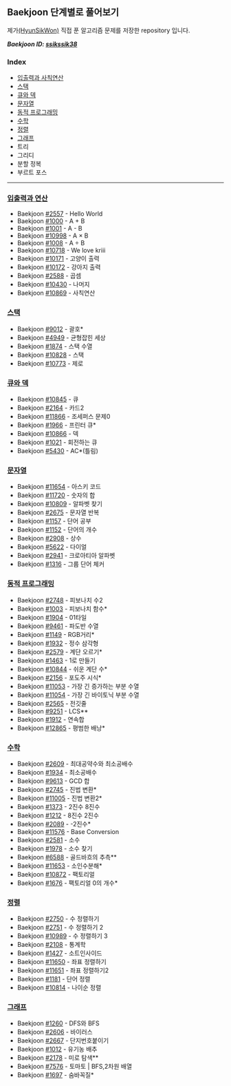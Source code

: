 ## Baekjoon 단계별로 풀어보기

제가[(HyunSikWon)](https://github.com/HyunSikWon) 직접 푼 알고리즘 문제를 저장한 repository 입니다.

***Baekjoon ID: [ssikssik38](https://www.acmicpc.net/user/ssikssik38)***

### Index
- [입출력과 사칙연산](#입출력과-연산)
- [스택](#스택)
- [큐와 덱](#큐와-덱)
- [문자열](#문자열)
- [동적 프로그래밍](#동적-프로그래밍)
- [수학](#수학)
- [정렬](#정렬)
- [그래프](#그래프)
- 트리
- 그리디
- 분할 정복
- 부르트 포스


---
### [**입출력과 연산**](https://github.com/HyunSikWon/Algorithm/tree/master/Baekjoon/입출력과%20연산)
   - Baekjoon [#2557](https://github.com/HyunSikWon/Algorithm/blob/master/Baekjoon/입출력과%20연산/Hello%20World_%232557/Hello%20World_%232557/main.cpp) - Hello World
   - Baekjoon [#1000](https://github.com/HyunSikWon/Algorithm/blob/master/Baekjoon/입출력과%20연산/A%2BB_%231000/A%2BB_%231000/main.cpp) - A + B
   - Baekjoon [#1001](https://github.com/HyunSikWon/Algorithm/blob/master/Baekjoon/입출력과%20연산/A-B_%231001/A-B_%231001/main.cpp) - A - B
   - Baekjoon [#10998](https://github.com/HyunSikWon/Algorithm/blob/master/Baekjoon/입출력과%20연산/A×B_%2310998/A×B_%2310998/main.cpp) - A × B
   - Baekjoon [#1008](https://github.com/HyunSikWon/Algorithm/blob/master/Baekjoon/입출력과%20연산/A÷B_%231008/A÷B_%231008/main.cpp) - A ÷ B
   - Baekjoon [#10718](https://github.com/HyunSikWon/Algorithm/blob/master/Baekjoon/입출력과%20연산/We%20love%20Kriii_%2310718/We%20love%20Kriii_%2310718/main.cpp) - We love kriii
   - Baekjoon [#10171](https://github.com/HyunSikWon/Algorithm/blob/master/Baekjoon/입출력과%20연산/고양이%20출력하기_%2310171/고양이%20출력하기_%2310171/main.cpp) - 고양이 출력 
   - Baekjoon [#10172](https://github.com/HyunSikWon/Algorithm/blob/master/Baekjoon/입출력과%20연산/강아지%20출력하기_%2310172/강아지%20출력하기_%2310172/main.cpp) - 강아지 출력 
   - Baekjoon [#2588](https://github.com/HyunSikWon/Algorithm/blob/master/Baekjoon/입출력과%20연산/곱셉_%232588/곱셉_%232588/main.cpp) - 곱셈 
   - Baekjoon [#10430](https://github.com/HyunSikWon/Algorithm/blob/master/Baekjoon/입출력과%20연산/나머지_%2310430/나머지_%2310430/main.cpp) - 나머지  
   - Baekjoon [#10869](https://github.com/HyunSikWon/Algorithm/blob/master/Baekjoon/입출력과%20연산/사칙연산_%2310869/사칙연산_%2310869/main.cpp) - 사칙연산

### [**스택**](https://github.com/HyunSikWon/Algorithm/tree/master/Baekjoon/스택)
   - Baekjoon [#9012](https://github.com/HyunSikWon/Algorithm/blob/master/Baekjoon/스택/괄호_%239012/괄호_%239012/main.cpp) - 괄호*
   - Baekjoon [#4949](https://github.com/HyunSikWon/Algorithm/blob/master/Baekjoon/스택/균형잡힌%20세상_%234949/균형잡힌%20세상_%234949/main.cpp) - 균형잡힌 세상
   - Baekjoon [#1874](https://github.com/HyunSikWon/Algorithm/blob/master/Baekjoon/스택/스택%20수열_%231874/스택%20수열_%231874/main.cpp) - 스택 수열
   - Baekjoon [#10828](https://github.com/HyunSikWon/Algorithm/blob/master/Baekjoon/스택/스택_%2310828/스택_%2310828/main.cpp) - 스택
   - Baekjoon [#10773](https://github.com/HyunSikWon/Algorithm/blob/master/Baekjoon/스택/제로_%2310773/제로_%2310773/main.cpp) - 제로 
   
### [**큐와 덱**](https://github.com/HyunSikWon/Algorithm/tree/master/Baekjoon/큐%2C%20덱)
  - Baekjoon [#10845](https://github.com/HyunSikWon/Algorithm/blob/master/Baekjoon/큐%2C%20덱/큐_%2310845/큐_%2310845/main.cpp) - 큐
  - Baekjoon [#2164](https://github.com/HyunSikWon/Algorithm/blob/master/Baekjoon/큐%2C%20덱/카드2_%232164/카드2_%232164/main.cpp) - 카드2
  - Baekjoon [#11866](https://github.com/HyunSikWon/Algorithm/blob/master/Baekjoon/큐%2C%20덱/조세퍼스%20문제0_%2311866/조세퍼스%20문제0_%2311866/main.cpp) - 조세퍼스 문제0
  - Baekjoon [#1966](https://github.com/HyunSikWon/Algorithm/blob/master/Baekjoon/큐%2C%20덱/프린터%20큐_%231966/프린터%20큐_%231966/main.cpp) - 프린터 큐*
  - Baekjoon [#10866](https://github.com/HyunSikWon/Algorithm/blob/master/Baekjoon/큐%2C%20덱/덱_%2310866/덱_%2310866/main.cpp) - 덱
  - Baekjoon [#1021](https://github.com/HyunSikWon/Algorithm/blob/master/Baekjoon/큐%2C%20덱/회전하는%20큐_%231021/회전하는%20큐_%231021/main.cpp) - 회전하는 큐
  - Baekjoon [#5430](https://github.com/HyunSikWon/Algorithm/blob/master/Baekjoon/큐%2C%20덱/AC_%235430/AC_%235430/main.cpp) - AC*(틀림)
  
### [**문자열**](https://github.com/HyunSikWon/Algorithm/tree/master/Baekjoon/문자열)
  - Baekjoon [#11654](https://github.com/HyunSikWon/Algorithm/blob/master/Baekjoon/문자열/아스키%20코드_%2311654/아스키%20코드_%2311654/main.cpp) - 아스키 코드
  - Baekjoon [#11720](https://github.com/HyunSikWon/Algorithm/blob/master/Baekjoon/문자열/숫자의%20합_%2311720/숫자의%20합_%2311720/main.cpp) - 숫자의 합
  - Baekjoon [#10809](https://github.com/HyunSikWon/Algorithm/blob/master/Baekjoon/문자열/알파벳%20찾기_%2310809/알파벳%20찾기_%2310809/main.cpp) - 알파벳 찾기
  - Baekjoon [#2675](https://github.com/HyunSikWon/Algorithm/blob/master/Baekjoon/문자열/문자열%20반복_%232675/문자열%20반복_%232675/main.cpp) - 문자열 반복
  - Baekjoon [#1157](https://github.com/HyunSikWon/Algorithm/blob/master/Baekjoon/문자열/단어%20공부_%231157/단어%20공부_%231157/main.cpp) - 단어 공부
  - Baekjoon [#1152](https://github.com/HyunSikWon/Algorithm/blob/master/Baekjoon/문자열/단어의%20개수_%231152/단어의%20개수_%231152/main.cpp) - 단어의 개수
  - Baekjoon [#2908](https://github.com/HyunSikWon/Algorithm/blob/master/Baekjoon/문자열/상수_%232908/상수_%232908/main.cpp) - 상수
  - Baekjoon [#5622](https://github.com/HyunSikWon/Algorithm/blob/master/Baekjoon/문자열/다이얼_%235622/다이얼_%235622/main.cpp) - 다이얼
  - Baekjoon [#2941](https://github.com/HyunSikWon/Algorithm/blob/master/Baekjoon/문자열/크로아티아%20알파벳_%232941/크로아티아%20알파벳_%232941/main.cpp) - 크로아티아 알파벳
  - Baekjoon [#1316](https://github.com/HyunSikWon/Algorithm/blob/master/Baekjoon/문자열/그룹%20단어%20체커_%231316/그룹%20단어%20체커_%231316/main.cpp) - 그룹 단어 체커
  
### [**동적 프로그래밍**](https://github.com/HyunSikWon/Algorithm/tree/master/Baekjoon/동적%20프로그래밍)
 - Baekjoon [#2748](https://github.com/HyunSikWon/Algorithm/blob/master/Baekjoon/동적%20프로그래밍/피보나치%20수2_%232748/피보나치%20수2_%232748/main.cpp
) - 피보나치 수2
 - Baekjoon [#1003](https://github.com/HyunSikWon/Algorithm/blob/master/Baekjoon/동적%20프로그래밍/피보나치%20함수_%231003/피보나치%20함수_%231003/main.cpp) - 피보나치 함수*
 - Baekjoon [#1904](https://github.com/HyunSikWon/Algorithm/blob/master/Baekjoon/동적%20프로그래밍/01타일_%231904/01타일_%231904/main.cpp) - 01타일
 - Baekjoon [#9461](https://github.com/HyunSikWon/Algorithm/blob/master/Baekjoon/동적%20프로그래밍/파도반%20수열_%239461/파도반%20수열_%239461/main.cpp) - 파도반 수열
- Baekjoon [#1149](https://github.com/HyunSikWon/Algorithm/blob/master/Baekjoon/동적%20프로그래밍/RGB거리_%231149/RGB거리_%231149/main.cpp) - RGB거리*
- Baekjoon [#1932](https://github.com/HyunSikWon/Algorithm/blob/master/Baekjoon/동적%20프로그래밍/정수%20삼각형_%231932/정수%20삼각형_%231932/main.cpp) - 정수 삼각형
- Baekjoon [#2579](https://github.com/HyunSikWon/Algorithm/blob/master/Baekjoon/동적%20프로그래밍/계단%20오르기_%232579/계단%20오르기_%232579/main.cpp) - 계단 오르기*
- Baekjoon [#1463](https://github.com/HyunSikWon/Algorithm/blob/master/Baekjoon/동적%20프로그래밍/1로%20만들기_%231463/1로%20만들기_%231463/main.cpp) - 1로 만들기
- Baekjoon [#10844](https://github.com/HyunSikWon/Algorithm/blob/master/Baekjoon/동적%20프로그래밍/쉬운%20계단%20수_%2310844/쉬운%20계단%20수_%2310844/main.cpp) - 쉬운 계단 수*
- Baekjoon [#2156](https://github.com/HyunSikWon/Algorithm/blob/master/Baekjoon/동적%20프로그래밍/포도주%20시식_%232156/포도주%20시식_%232156/main.cpp) - 포도주 시식*
- Baekjoon [#11053](https://github.com/HyunSikWon/Algorithm/blob/master/Baekjoon/%EB%8F%99%EC%A0%81%20%ED%94%84%EB%A1%9C%EA%B7%B8%EB%9E%98%EB%B0%8D/%EA%B0%80%EC%9E%A5%20%EA%B8%B4%20%EC%A6%9D%EA%B0%80%ED%95%98%EB%8A%94%20%EB%B6%80%EB%B6%84%20%EC%88%98%EC%97%B4_%2311053/%EA%B0%80%EC%9E%A5%20%EA%B8%B4%20%EC%A6%9D%EA%B0%80%ED%95%98%EB%8A%94%20%EB%B6%80%EB%B6%84%20%EC%88%98%EC%97%B4_%2311053/main.cpp) - 가장 긴 증가하는 부분 수열
- Baekjoon [#11054](https://github.com/HyunSikWon/Algorithm/blob/master/Baekjoon/%EB%8F%99%EC%A0%81%20%ED%94%84%EB%A1%9C%EA%B7%B8%EB%9E%98%EB%B0%8D/%EA%B0%80%EC%9E%A5%20%EA%B8%B4%20%EB%B0%94%EC%9D%B4%ED%86%A0%EB%8B%89%20%EB%B6%80%EB%B6%84%20%EC%88%98%EC%97%B4_%2311054/%EA%B0%80%EC%9E%A5%20%EA%B8%B4%20%EB%B0%94%EC%9D%B4%ED%86%A0%EB%8B%89%20%EB%B6%80%EB%B6%84%20%EC%88%98%EC%97%B4_%2311054/main.cpp) - 가장 긴 바이토닉 부분 수열
- Baekjoon [#2565](https://github.com/HyunSikWon/Algorithm/blob/master/Baekjoon/%EB%8F%99%EC%A0%81%20%ED%94%84%EB%A1%9C%EA%B7%B8%EB%9E%98%EB%B0%8D/%EC%A0%84%EA%B9%83%EC%A4%84_%232565/%EC%A0%84%EA%B9%83%EC%A4%84_%232565/main.cpp) - 전깃줄
- Baekjoon [#9251](https://github.com/HyunSikWon/Algorithm/blob/master/Baekjoon/%EB%8F%99%EC%A0%81%20%ED%94%84%EB%A1%9C%EA%B7%B8%EB%9E%98%EB%B0%8D/LCS_%239251/LCS_%239251/main.cpp) - LCS**
- Baekjoon [#1912](https://github.com/HyunSikWon/Algorithm/blob/master/Baekjoon/%EB%8F%99%EC%A0%81%20%ED%94%84%EB%A1%9C%EA%B7%B8%EB%9E%98%EB%B0%8D/%EC%97%B0%EC%86%8D%ED%95%A9_%231912/%EC%97%B0%EC%86%8D%ED%95%A9_%231912/main.cpp) - 연속합
- Baekjoon [#12865](https://github.com/HyunSikWon/Algorithm/blob/master/Baekjoon/%EB%8F%99%EC%A0%81%20%ED%94%84%EB%A1%9C%EA%B7%B8%EB%9E%98%EB%B0%8D/%ED%8F%89%EB%B2%94%ED%95%9C%20%EB%B0%B0%EB%82%AD_%2312865/%ED%8F%89%EB%B2%94%ED%95%9C%20%EB%B0%B0%EB%82%AD_%2312865/main.cpp) - 평범한 배낭*

### [**수학**](https://github.com/HyunSikWon/Algorithm/tree/master/Baekjoon/%EC%88%98%ED%95%99)
- Baekjoon [#2609](https://github.com/HyunSikWon/Algorithm/blob/master/Baekjoon/%EC%88%98%ED%95%99/%EC%B5%9C%EB%8C%80%EA%B3%B5%EC%95%BD%EC%88%98%EC%99%80%20%EC%B5%9C%EC%86%8C%EA%B3%B5%EB%B0%B0%EC%88%98_%232609/%EC%B5%9C%EB%8C%80%EA%B3%B5%EC%95%BD%EC%88%98%EC%99%80%20%EC%B5%9C%EC%86%8C%EA%B3%B5%EB%B0%B0%EC%88%98_%232609/main.cpp) - 최대공약수와 최소공배수
- Baekjoon [#1934](https://github.com/HyunSikWon/Algorithm/blob/master/Baekjoon/%EC%88%98%ED%95%99/%EC%B5%9C%EC%86%8C%EA%B3%B5%EB%B0%B0%EC%88%98_%231934/%EC%B5%9C%EC%86%8C%EA%B3%B5%EB%B0%B0%EC%88%98_%231934/main.cpp) - 최소공배수
- Baekjoon [#9613](https://github.com/HyunSikWon/Algorithm/blob/master/Baekjoon/%EC%88%98%ED%95%99/GCD%20%ED%95%A9_%239613/GCD%20%ED%95%A9_%239613/main.cpp) - GCD 합
- Baekjoon [#2745](https://github.com/HyunSikWon/Algorithm/blob/master/Baekjoon/수학/진법%20변환_%232745/진법%20변환_%232745/main.cpp) - 진법 변환*
- Baekjoon [#11005](https://github.com/HyunSikWon/Algorithm/blob/master/Baekjoon/수학/진법%20변환2_%2311005/진법%20변환2_%2311005/main.cpp) - 진법 변환2*
- Baekjoon [#1373](https://github.com/HyunSikWon/Algorithm/blob/master/Baekjoon/%EC%88%98%ED%95%99/2%EC%A7%84%EC%88%98%208%EC%A7%84%EC%88%98_%231373/2%EC%A7%84%EC%88%98%208%EC%A7%84%EC%88%98_%231373/main.cpp) - 2진수 8진수
- Baekjoon [#1212](https://github.com/HyunSikWon/Algorithm/blob/master/Baekjoon/%EC%88%98%ED%95%99/8%EC%A7%84%EC%88%98%202%EC%A7%84%EC%88%98_%231212/8%EC%A7%84%EC%88%98%202%EC%A7%84%EC%88%98_%231212/main.cpp) - 8진수 2진수
- Baekjoon [#2089](https://github.com/HyunSikWon/Algorithm/blob/master/Baekjoon/%EC%88%98%ED%95%99/-2%EC%A7%84%EC%88%98_%232089/-2%EC%A7%84%EC%88%98_%232089/main.cpp) - -2진수*
- Baekjoon [#11576](https://github.com/HyunSikWon/Algorithm/blob/master/Baekjoon/%EC%88%98%ED%95%99/Base%20Conversion_%2311576/Base%20Conversion_%2311576/main.cpp) - Base Conversion
- Baekjoon [#2581](https://github.com/HyunSikWon/Algorithm/blob/master/Baekjoon/%EC%88%98%ED%95%99/%EC%86%8C%EC%88%98_%232581/%EC%86%8C%EC%88%98_%232581/main.cpp) - 소수
- Baekjoon [#1978](https://github.com/HyunSikWon/Algorithm/blob/master/Baekjoon/%EC%88%98%ED%95%99/%EC%86%8C%EC%88%98%20%EC%B0%BE%EA%B8%B0_%231978/%EC%86%8C%EC%88%98%20%EC%B0%BE%EA%B8%B0_%231978/main.cpp) - 소수 찾기
- Baekjoon [#6588](https://github.com/HyunSikWon/Algorithm/blob/master/Baekjoon/%EC%88%98%ED%95%99/%EA%B3%A8%EB%93%9C%EB%B0%94%ED%9D%90%EC%9D%98%20%EC%B6%94%EC%B8%A1_%236588/%EA%B3%A8%EB%93%9C%EB%B0%94%ED%9D%90%EC%9D%98%20%EC%B6%94%EC%B8%A1_%236588/main.cpp) - 골드바흐의 추측**
- Baekjoon [#11653](https://github.com/HyunSikWon/Algorithm/blob/master/Baekjoon/%EC%88%98%ED%95%99/%EC%86%8C%EC%9D%B8%EC%88%98%EB%B6%84%ED%95%B4_%2311653/%EC%86%8C%EC%9D%B8%EC%88%98%EB%B6%84%ED%95%B4_%2311653/main.cpp) - 소인수분해*
- Baekjoon [#10872](https://github.com/HyunSikWon/Algorithm/blob/master/Baekjoon/%EC%88%98%ED%95%99/%ED%8C%A9%ED%86%A0%EB%A6%AC%EC%96%BC_%2310872/%ED%8C%A9%ED%86%A0%EB%A6%AC%EC%96%BC_%2310872/main.cpp) - 팩토리얼
- Baekjoon [#1676](https://github.com/HyunSikWon/Algorithm/blob/master/Baekjoon/%EC%88%98%ED%95%99/%ED%8C%A9%ED%86%A0%EB%A6%AC%EC%96%BC%200%EC%9D%98%20%EA%B0%9C%EC%88%98_%231676/%ED%8C%A9%ED%86%A0%EB%A6%AC%EC%96%BC%200%EC%9D%98%20%EA%B0%9C%EC%88%98_%231676/main.cpp) - 팩토리얼 0의 개수*

### [**정렬**](https://github.com/HyunSikWon/Algorithm/tree/master/Baekjoon/정렬)
  - Baekjoon [#2750](https://github.com/HyunSikWon/Algorithm/blob/master/Baekjoon/%EC%A0%95%EB%A0%AC/%EC%88%98%20%EC%A0%95%EB%A0%AC%ED%95%98%EA%B8%B0_%232750/%EC%88%98%20%EC%A0%95%EB%A0%AC%ED%95%98%EA%B8%B0_%232750/main.cpp) - 수 정렬하기
  - Baekjoon [#2751](https://github.com/HyunSikWon/Algorithm/blob/master/Baekjoon/%EC%A0%95%EB%A0%AC/%EC%88%98%20%EC%A0%95%EB%A0%AC%ED%95%98%EA%B8%B02_%232751/%EC%88%98%20%EC%A0%95%EB%A0%AC%ED%95%98%EA%B8%B02_%232751/main.cpp) - 수 정렬하기 2
  - Baekjoon [#10989](https://github.com/HyunSikWon/Algorithm/blob/master/Baekjoon/%EC%A0%95%EB%A0%AC/%EC%88%98%20%EC%A0%95%EB%A0%AC%ED%95%98%EA%B8%B0_%2310989/%EC%88%98%20%EC%A0%95%EB%A0%AC%ED%95%98%EA%B8%B0_%2310989/main.cpp) - 수 정렬하기 3
  - Baekjoon [#2108](https://github.com/HyunSikWon/Algorithm/blob/master/Baekjoon/%EC%A0%95%EB%A0%AC/%ED%86%B5%EA%B3%84%ED%95%99_%232108/%ED%86%B5%EA%B3%84%ED%95%99_%232108/main.cpp) - 통계학
  - Baekjoon [#1427](https://github.com/HyunSikWon/Algorithm/blob/master/Baekjoon/%EC%A0%95%EB%A0%AC/%EC%86%8C%ED%8A%B8%EC%9D%B8%EC%82%AC%EC%9D%B4%EB%93%9C_%231427/%EC%86%8C%ED%8A%B8%EC%9D%B8%EC%82%AC%EC%9D%B4%EB%93%9C_%231427/main.cpp) - 소트인사이드 
  - Baekjoon [#11650](https://github.com/HyunSikWon/Algorithm/blob/master/Baekjoon/%EC%A0%95%EB%A0%AC/%EC%A2%8C%ED%91%9C%20%EC%A0%95%EB%A0%AC%ED%95%98%EA%B8%B0_%2311650/%EC%A2%8C%ED%91%9C%20%EC%A0%95%EB%A0%AC%ED%95%98%EA%B8%B0_%2311650/main.cpp) - 좌표 정렬하기
  - Baekjoon [#11651](https://github.com/HyunSikWon/Algorithm/blob/master/Baekjoon/%EC%A0%95%EB%A0%AC/%EC%A2%8C%ED%91%9C%20%EC%A0%95%EB%A0%AC%ED%95%98%EA%B8%B02_%2311651/%EC%A2%8C%ED%91%9C%20%EC%A0%95%EB%A0%AC%ED%95%98%EA%B8%B02_%2311651/main.cpp) - 좌표 정렬하기2
  - Baekjoon [#1181](https://github.com/HyunSikWon/Algorithm/blob/master/Baekjoon/%EC%A0%95%EB%A0%AC/%EB%8B%A8%EC%96%B4%20%EC%A0%95%EB%A0%AC_%231181/%EB%8B%A8%EC%96%B4%20%EC%A0%95%EB%A0%AC_%231181/main.cpp) - 단어 정렬
  - Baekjoon [#10814](https://github.com/HyunSikWon/Algorithm/blob/master/Baekjoon/%EC%A0%95%EB%A0%AC/%EB%82%98%EC%9D%B4%EC%88%9C%20%EC%A0%95%EB%A0%AC_%2310814/%EB%82%98%EC%9D%B4%EC%88%9C%20%EC%A0%95%EB%A0%AC_%2310814/main.cpp) - 나이순 정렬
  
  ### [**그래프**](https://github.com/HyunSikWon/Algorithm/tree/master/Baekjoon/%EA%B7%B8%EB%9E%98%ED%94%84)
   - Baekjoon [#1260](https://github.com/HyunSikWon/Algorithm/blob/master/Baekjoon/%EA%B7%B8%EB%9E%98%ED%94%84/DFS%EC%99%80%20BFS_%231260/DFS%EC%99%80%20BFS_%231260/main.cpp) - DFS와 BFS
 - Baekjoon [#2606](https://github.com/HyunSikWon/Algorithm/blob/master/Baekjoon/%EA%B7%B8%EB%9E%98%ED%94%84/%EB%B0%94%EC%9D%B4%EB%9F%AC%EC%8A%A4_%232606/%EB%B0%94%EC%9D%B4%EB%9F%AC%EC%8A%A4_%232606/main.cpp) - 바이러스
 - Baekjoon [#2667](https://github.com/HyunSikWon/Algorithm/blob/master/Baekjoon/%EA%B7%B8%EB%9E%98%ED%94%84/%EB%8B%A8%EC%A7%80%EB%B2%88%ED%98%B8%EB%B6%99%EC%9D%B4%EA%B8%B0_%232667/%EB%8B%A8%EC%A7%80%EB%B2%88%ED%98%B8%EB%B6%99%EC%9D%B4%EA%B8%B0_%232667/main.cpp) - 단지번호붙이기
 - Baekjoon [#1012](https://github.com/HyunSikWon/Algorithm/blob/master/Baekjoon/%EA%B7%B8%EB%9E%98%ED%94%84/%EC%9C%A0%EA%B8%B0%EB%86%8D%20%EB%B0%B0%EC%B6%94_%231012/%EC%9C%A0%EA%B8%B0%EB%86%8D%20%EB%B0%B0%EC%B6%94_%231012/main.cpp) - 유기농 배추
 - Baekjoon [#2178](https://github.com/HyunSikWon/Algorithm/blob/master/Baekjoon/%EA%B7%B8%EB%9E%98%ED%94%84/%EB%AF%B8%EB%A1%9C%20%ED%83%90%EC%83%89_%232178/%EB%AF%B8%EB%A1%9C%20%ED%83%90%EC%83%89_%232178/main.cpp) - 미로 탐색**
 - Baekjoon [#7576](https://github.com/HyunSikWon/Algorithm/blob/master/Baekjoon/%EA%B7%B8%EB%9E%98%ED%94%84/%ED%86%A0%EB%A7%88%ED%86%A0_%237576/%ED%86%A0%EB%A7%88%ED%86%A0_%237576/main.cpp) - 토마토 | BFS,2차원 배열
 - Baekjoon [#1697](https://github.com/HyunSikWon/Algorithm/blob/master/Baekjoon/%EA%B7%B8%EB%9E%98%ED%94%84/%EC%88%A8%EB%B0%94%EA%BC%AD%EC%A7%88_%231697/%EC%88%A8%EB%B0%94%EA%BC%AD%EC%A7%88_%231697/main.cpp) - 숨바꼭질*
